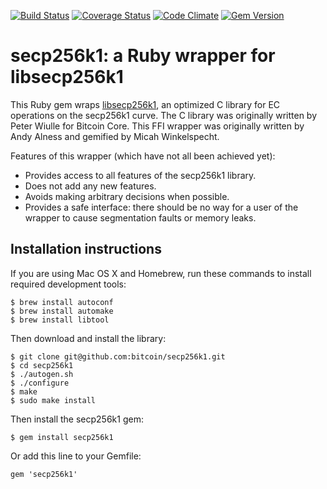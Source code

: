 [![Build Status](https://travis-ci.org/GemHQ/secp256k1-rb.png)](https://travis-ci.org/GemHQ/secp256k1-rb) [![Coverage Status](https://img.shields.io/coveralls/GemHQ/secp256k1-rb.svg)](https://coveralls.io/r/GemHQ/secp256k1-rb) [![Code Climate](https://codeclimate.com/github/GemHQ/secp256k1-rb.png)](https://codeclimate.com/github/GemHQ/secp256k1-rb) [![Gem Version](https://badge.fury.io/rb/secp256k1.png)](http://badge.fury.io/rb/secp256k1)

# secp256k1: a Ruby wrapper for libsecp256k1

This Ruby gem wraps [libsecp256k1](https://github.com/bitcoin/secp256k1), an optimized C library for EC operations on the secp256k1 curve.  The C library was originally written by Peter Wiulle for Bitcoin Core.  This FFI wrapper was originally written by Andy Alness and gemified by Micah Winkelspecht.

Features of this wrapper (which have not all been achieved yet):

* Provides access to all features of the secp256k1 library.
* Does not add any new features.
* Avoids making arbitrary decisions when possible.
* Provides a safe interface: there should be no way for a user of the wrapper to cause segmentation faults or memory leaks.


## Installation instructions

If you are using Mac OS X and Homebrew, run these commands to install required development tools:

````
$ brew install autoconf
$ brew install automake
$ brew install libtool
````

Then download and install the library:

````
$ git clone git@github.com:bitcoin/secp256k1.git
$ cd secp256k1
$ ./autogen.sh
$ ./configure
$ make
$ sudo make install
````

Then install the secp256k1 gem:

````
$ gem install secp256k1
````

Or add this line to your Gemfile:

````
gem 'secp256k1'
````
